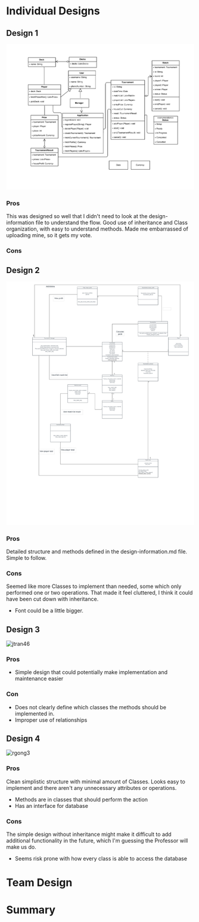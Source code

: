 # Individual Designs
## Design 1
![dlee317](../Design-Individual/dlee317/design.png)
### Pros
This was designed so well that I didn't need to look at the design-information file to understand the flow. Good use of inheritance and Class organization, with easy to understand methods.  Made me embarrassed of uploading mine, so it gets my vote. 
### Cons
## Design 2
![ywang3134](../Design-Individual/ywang3134/design.png)
### Pros
Detailed structure and methods defined in the design-information.md file.  Simple to follow.
### Cons
Seemed like more Classes to implement than needed, some which only performed one or two operations.  That made it feel cluttered, I think it could have been cut down with inheritance.
- Font could be a little bigger.
## Design 3
![jtran46](../Design-Individual/jtran46/design.png)
### Pros
- Simple design that could potentially make implementation and maintenance easier
### Con
- Does not clearly define which classes the methods should be implemented in.
- Improper use of relationships
## Design 4
![rgong3](../Design-Individual/rgong3/design.png)
### Pros
Clean simplistic structure with minimal amount of Classes.  Looks easy to implement and there aren't any unnecessary attributes or operations.
- Methods are in classes that should perform the action
- Has an interface for database
### Cons
The simple design without inheritance might make it difficult to add additional functionality in the future, which I'm guessing the Professor will make us do.
- Seems risk prone with how every class is able to access the database
# Team Design
# Summary

